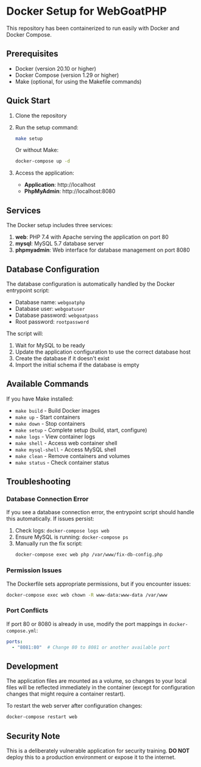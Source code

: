 # Docker Setup for WebGoatPHP

This repository has been containerized to run easily with Docker and Docker Compose.

## Prerequisites

- Docker (version 20.10 or higher)
- Docker Compose (version 1.29 or higher)
- Make (optional, for using the Makefile commands)

## Quick Start

1. Clone the repository
2. Run the setup command:
   ```bash
   make setup
   ```
   Or without Make:
   ```bash
   docker-compose up -d
   ```

3. Access the application:
    - **Application**: http://localhost
    - **PhpMyAdmin**: http://localhost:8080

## Services

The Docker setup includes three services:

1. **web**: PHP 7.4 with Apache serving the application on port 80
2. **mysql**: MySQL 5.7 database server
3. **phpmyadmin**: Web interface for database management on port 8080

## Database Configuration

The database configuration is automatically handled by the Docker entrypoint script:

- Database name: `webgoatphp`
- Database user: `webgoatuser`
- Database password: `webgoatpass`
- Root password: `rootpassword`

The script will:
1. Wait for MySQL to be ready
2. Update the application configuration to use the correct database host
3. Create the database if it doesn't exist
4. Import the initial schema if the database is empty

## Available Commands

If you have Make installed:

- `make build` - Build Docker images
- `make up` - Start containers
- `make down` - Stop containers
- `make setup` - Complete setup (build, start, configure)
- `make logs` - View container logs
- `make shell` - Access web container shell
- `make mysql-shell` - Access MySQL shell
- `make clean` - Remove containers and volumes
- `make status` - Check container status

## Troubleshooting

### Database Connection Error

If you see a database connection error, the entrypoint script should handle this automatically. If issues persist:

1. Check logs: `docker-compose logs web`
2. Ensure MySQL is running: `docker-compose ps`
3. Manually run the fix script:
   ```bash
   docker-compose exec web php /var/www/fix-db-config.php
   ```

### Permission Issues

The Dockerfile sets appropriate permissions, but if you encounter issues:
```bash
docker-compose exec web chown -R www-data:www-data /var/www
```

### Port Conflicts

If port 80 or 8080 is already in use, modify the port mappings in `docker-compose.yml`:
```yaml
ports:
  - "8081:80"  # Change 80 to 8081 or another available port
```

## Development

The application files are mounted as a volume, so changes to your local files will be reflected immediately in the container (except for configuration changes that might require a container restart).

To restart the web server after configuration changes:
```bash
docker-compose restart web
```

## Security Note

This is a deliberately vulnerable application for security training. **DO NOT** deploy this to a production environment or expose it to the internet.